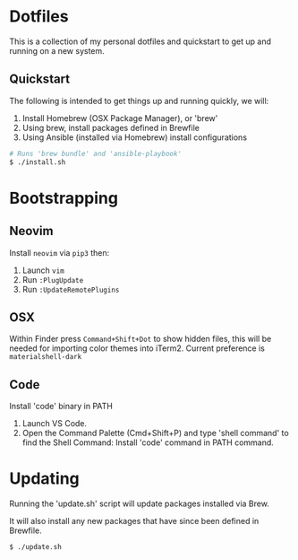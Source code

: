 # Dotfiles

This is a collection of my personal dotfiles and quickstart to get up and running on a new system.

## Quickstart

The following is intended to get things up and running quickly, we will:

1. Install Homebrew (OSX Package Manager), or 'brew'
1. Using brew, install packages defined in Brewfile
1. Using Ansible (installed via Homebrew) install configurations

```bash
# Runs 'brew bundle' and 'ansible-playbook'
$ ./install.sh
```

# Bootstrapping

## Neovim
Install `neovim` via `pip3` then:

1. Launch `vim`
2. Run `:PlugUpdate`
3. Run `:UpdateRemotePlugins`

## OSX

Within Finder press `Command+Shift+Dot` to show hidden files, this will be needed for importing color themes into iTerm2. Current preference is `materialshell-dark`

## Code

Install 'code' binary in PATH

1. Launch VS Code.
2. Open the Command Palette (Cmd+Shift+P) and type 'shell command' to find the Shell Command: Install 'code' command in PATH command.


# Updating
Running the 'update.sh' script will update packages installed via Brew.

It will also install any new packages that have since been defined in Brewfile.
```bash
$ ./update.sh
```
